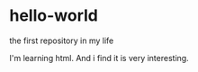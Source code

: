 # hello-world
the first repository in my life

I'm learning html. And i find it is very interesting.
